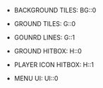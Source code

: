 - BACKGROUND TILES: BG::0

- GROUND TILES: G::0
- GOUNRD LINES: G::1

- GROUND HITBOX: H::0

- PLAYER ICON HITBOX: H::1

- MENU UI: UI::0
